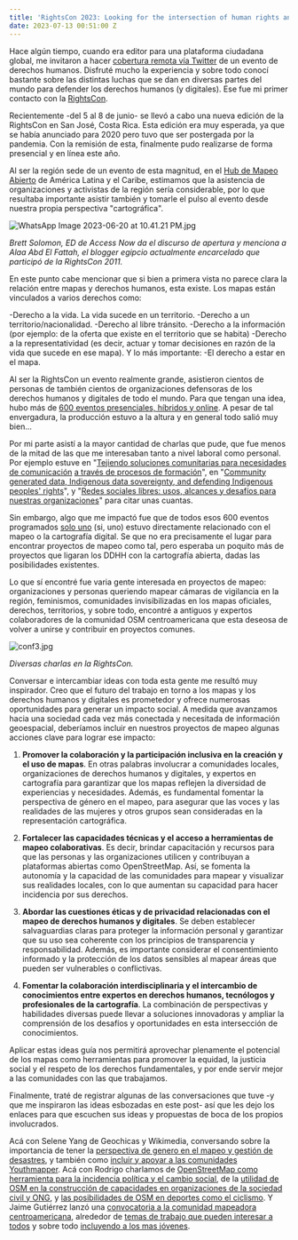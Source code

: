 ```yaml
---
title: 'RightsCon 2023: Looking for the intersection of human rights and maps'
date: 2023-07-13 00:51:00 Z
---
```


Hace algún tiempo, cuando era editor para una plataforma ciudadana global, me invitaron a hacer [cobertura remota vía Twitter](https://community.globalvoices.org/2016/04/rightscon-translation-lab-was-powered-by-gv-and-meedan/) de un evento de derechos humanos. Disfruté mucho la experiencia y sobre todo conocí bastante sobre las distintas luchas que se dan en diversas partes del mundo para defender los derechos humanos (y digitales). Ese fue mi primer contacto con la [RightsCon](https://www.rightscon.org/about-and-contact/).

Recientemente -del 5 al 8 de junio- se llevó a cabo una nueva edición de la RightsCon en San José, Costa Rica. Esta edición era muy esperada, ya que se había anunciado para 2020 pero tuvo que ser postergada por la pandemia. Con la remisión de esta, finalmente pudo realizarse de forma presencial y en línea este año.

Al ser la región sede de un evento de esta magnitud, en el [Hub de Mapeo Abierto](https://www.hotosm.org/hubs/latam-hub) de América Latina y el Caribe, estimamos que la asistencia de organizaciones y activistas de la región sería considerable, por lo que resultaba importante asistir también y tomarle el pulso al evento desde nuestra propia perspectiva "cartográfica".

![WhatsApp Image 2023-06-20 at 10.41.21 PM.jpg](/uploads/WhatsApp%20Image%202023-06-20%20at%2010.41.21%20PM.jpg)

*Brett Solomon, ED de Access Now da el discurso de apertura y menciona a Alaa Abd El Fattah, el blogger egipcio actualmente encarcelado que participó de la RightsCon 2011.*

En este punto cabe mencionar que si bien a primera vista no parece clara la relación entre mapas y derechos humanos, esta existe. Los mapas están vinculados a varios derechos como:

-Derecho a la vida. La vida sucede en un territorio.
-Derecho a un territorio/nacionalidad.
-Derecho al libre tránsito.
-Derecho a la información (por ejemplo: de la oferta que existe en el territorio que se habita)
-Derecho a la representatividad (es decir, actuar y tomar decisiones en razón de la vida que sucede en ese mapa). Y lo más importante:
-El derecho a estar en el mapa.

Al ser la RightsCon un evento realmente grande, asistieron cientos de personas de también cientos de organizaciones defensoras de los derechos humanos y digitales de todo el mundo. Para que tengan una idea, hubo más de [600 eventos presenciales, híbridos y online](https://rightscon.summit.tc/t/rightscon-costa-rica-2023/events/agenda). A pesar de tal envergadura, la producción estuvo a la altura y en general todo salió muy bien...

Por mi parte asistí a la mayor cantidad de charlas que pude, que fue menos de la mitad de las que me interesaban tanto a nivel laboral como personal. Por ejemplo estuve en "[Tejiendo soluciones comunitarias para necesidades de comunicación](https://twitter.com/Cyberjuan/status/1666103542594039813) [a través de procesos de formación](https://twitter.com/Cyberjuan/status/1666106223974834176)", en "[Community generated data, Indigenous data sovereignty, and defending Indigenous peoples' rights](https://twitter.com/Cyberjuan/status/1666163079204184064)", y "[Redes sociales libres: usos, alcances y desafíos para nuestras organizaciones](https://twitter.com/Cyberjuan/status/1666501700050362385)" para citar unas cuantas.

Sin embargo, algo que me impactó fue que de todos esos 600 eventos programados [solo uno](https://rightscon.summit.tc/t/rightscon-costa-rica-2023/events/una-comunidad-del-espacio-vacio-del-mapa-digital-creando-sus-propias-soluciones-tecnologicas-fei36UsuDCAkyPfsUEKdEk) (si, uno) estuvo directamente relacionado con el mapeo o la cartografía digital. Se que no era precisamente el lugar para encontrar proyectos de mapeo como tal, pero esperaba un poquito más de proyectos que ligaran los DDHH con la cartografía abierta, dadas las posibilidades existentes.

Lo que sí encontré fue varia gente interesada en proyectos de mapeo: organizaciones y personas queriendo mapear cámaras de vigilancia en la región, feminismos, comunidades invisibilizadas en los mapas oficiales, derechos, territorios, y sobre todo, encontré a antiguos y expertos colaboradores de la comunidad OSM centroamericana que esta deseosa de volver a unirse y contribuir en proyectos comunes.

![conf3.jpg](/uploads/conf3.jpg)

*Diversas charlas en la RightsCon.*

Conversar e intercambiar ideas con toda esta gente me resultó muy inspirador. Creo que el futuro del trabajo en torno a los mapas y los derechos humanos y digitales es prometedor y ofrece numerosas oportunidades para generar un impacto social. A medida que avanzamos hacia una sociedad cada vez más conectada y necesitada de información geoespacial, deberíamos incluir en nuestros proyectos de mapeo algunas acciones clave para lograr ese impacto:

1. **Promover la colaboración y la participación inclusiva en la creación y el uso de mapas**. En otras palabras involucrar a comunidades locales, organizaciones de derechos humanos y digitales, y expertos en cartografía para garantizar que los mapas reflejen la diversidad de experiencias y necesidades. Además, es fundamental fomentar la perspectiva de género en el mapeo, para asegurar que las voces y las realidades de las mujeres y otros grupos sean consideradas en la representación cartográfica.

2. **Fortalecer las capacidades técnicas y el acceso a herramientas de mapeo colaborativas**. Es decir, brindar capacitación y recursos para que las personas y las organizaciones utilicen y contribuyan a plataformas abiertas como OpenStreetMap. Así, se fomenta la autonomía y la capacidad de las comunidades para mapear y visualizar sus realidades locales, con lo que aumentan su capacidad para hacer incidencia por sus derechos.

3. **Abordar las cuestiones éticas y de privacidad relacionadas con el mapeo de derechos humanos y digitales**. Se deben establecer salvaguardias claras para proteger la información personal y garantizar que su uso sea coherente con los principios de transparencia y responsabilidad. Además, es importante considerar el consentimiento informado y la protección de los datos sensibles al mapear áreas que pueden ser vulnerables o conflictivas.

4. **Fomentar la colaboración interdisciplinaria y el intercambio de conocimientos entre expertos en derechos humanos, tecnólogos y profesionales de la cartografía**. La combinación de perspectivas y habilidades diversas puede llevar a soluciones innovadoras y ampliar la comprensión de los desafíos y oportunidades en esta intersección de conocimientos.

Aplicar estas ideas guía nos permitirá aprovechar plenamente el potencial de los mapas como herramientas para promover la equidad, la justicia social y el respeto de los derechos fundamentales, y por ende servir mejor a las comunidades con las que trabajamos.

Finalmente, traté de registrar algunas de las conversaciones que tuve -y que me inspiraron las ideas esbozadas en este post- así que les dejo los enlaces para que escuchen sus ideas  y propuestas de boca de los propios involucrados. 

Acá con Selene Yang de Geochicas y Wikimedia, conversando sobre la importancia de tener la [perspectiva de genero en el mapeo y gestión de desastres](https://www.tiktok.com/@mapeoabierto_la/video/7244189276886404358), y también como [incluir y apoyar a las comunidades Youthmapper](https://www.tiktok.com/@mapeoabierto_la/video/7245693273925242118?lang=es). Acá con Rodrigo charlamos de [OpenStreetMap como herramienta para la incidencia política y el cambio social](https://www.tiktok.com/@mapeoabierto_la/video/7244569100196875526), de la [utilidad de OSM en la construcción de capacidades en organizaciones de la sociedad civil y ONG](https://www.tiktok.com/@mapeoabierto_la/video/7246438991539719429), y [las posibilidades de OSM en deportes como el ciclismo](https://www.tiktok.com/@mapeoabierto_la/video/7247537901586664709?lang=es). Y Jaime Gutiérrez lanzó una [convocatoria a la comunidad mapeadora centroamericana](https://www.tiktok.com/@mapeoabierto_la/video/7244961777593732357), alrededor de [temas de trabajo que pueden interesar a todos](https://www.tiktok.com/@mapeoabierto_la/video/7247110539162242309) y sobre todo [incluyendo a los mas jóvenes](https://www.tiktok.com/@mapeoabierto_la/video/7247888741551951109?lang=es).